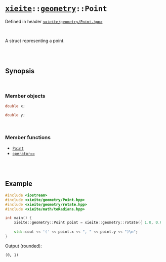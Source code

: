 # [`xieite`](../../README.md)`::`[`geometry`](../../docs/geometry.md)`::Point`
Defined in header [`<xieite/geometry/Point.hpp>`](../../include/xieite/geometry/Point.hpp)

<br/>

A struct representing a point.

<br/><br/>

## Synopsis

<br/>

### Member objects
```cpp
double x;
```
```cpp
double y;
```

<br/>

### Member functions
- [`Point`](../../docs/geometry/Point/constructor.md)
- [`operator==`](../../docs/geometry/Point/operatorEquals.md)

<br/><br/>

## Example
```cpp
#include <iostream>
#include <xieite/geometry/Point.hpp>
#include <xieite/geometry/rotate.hpp>
#include <xieite/math/toRadians.hpp>

int main() {
	xieite::geometry::Point point = xieite::geometry::rotate({ 1.0, 0.0 }, xieite::math::toRadians(90.0));
	
	std::cout << '(' << point.x << ", " << point.y << ")\n";
}
```
Output (rounded):
```
(0, 1)
```
